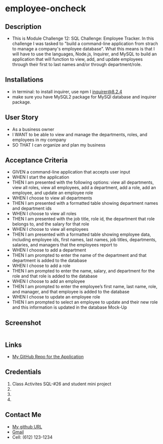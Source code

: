 # employee-oncheck

## Description
- This is Module Challenge 12: SQL Challenge: Employee Tracker. In this challenge I was tasked to "build a command-line application from strach to manage a company's employee database". What this means is that I will have to use the languages, Node.js, Inquirer, and MySQL to build an application that will function to view, add, and update employees through their first to last names and/or through department/role. 

## Installations
- in terminal: to install inquirer, use npm I inquirer@8.2.4
- make sure you have MySQL2 package  for MySQl database and inquirer package. 

## User Story
* As a business owner
* I WANT to be able to view and manage the departments, roles, and employees in my company
* SO THAT I can organize and plan my business

## Acceptance Criteria 
* GIVEN a command-line application that accepts user input
* WHEN I start the application
* THEN I am presented with the following options: view all departments, view all roles, view all employees, add a department, add a role, add an employee, and update an employee role
* WHEN I choose to view all departments
* THEN I am presented with a formatted table showing department names and department ids
* WHEN I choose to view all roles
* THEN I am presented with the job title, role id, the department that role belongs to, and the salary for that role
* WHEN I choose to view all employees
* THEN I am presented with a formatted table showing employee data, including employee ids, first names, last names, job titles, departments, salaries, and managers that the employees report to
* WHEN I choose to add a department
* THEN I am prompted to enter the name of the department and that department is added to the database
* WHEN I choose to add a role
* THEN I am prompted to enter the name, salary, and department for the role and that role is added to the database
* WHEN I choose to add an employee
* THEN I am prompted to enter the employee’s first name, last name, role, and manager, and that employee is added to the database
* WHEN I choose to update an employee role
* THEN I am prompted to select an employee to update and their new role and this information is updated in the database
Mock-Up

## Screenshot 
![]()


## Links
* [My GitHub Repo for the Application](https://github.com/Jakkiexplore/employee-oncheck)


## Credentials
1. Class Activites SQL-#26 and student mini project
2. 
3. 
4. 


## Contact Me
- [My github URL](https://github.com/Jakkiexplore)
- [Gmail](N/A)
- Cell: (612) 123-1234 